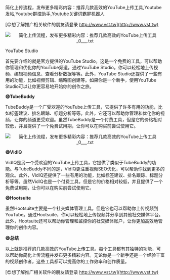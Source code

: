 简化上传流程，发布更多精彩内容：推荐几款高效的YouTube上传工具,Youtube发帖,Youtube群控助手,Youtube关键词霸屏机器人

[😍想了解推广相关软件的朋友请登录 http://www.vst.tw](http://www.vst.tw)

 <center><img src="https://vst.tw/MP4/tuiguang/png/2.png" alt="简化上传流程，发布更多精彩内容：推荐几款高效的YouTube上传工具_0___.txt"></center>

YouTube Studio

首先要介绍的就是官方提供的YouTube Studio。这是一个免费的工具，可以帮助你管理和优化你的YouTube频道。通过YouTube Studio，你可以轻松地上传视频、编辑视频信息、查看分析数据等等。此外，YouTube Studio还提供了一些有用的功能，比如视频剪辑、缩略图创建等。如果你是一个新手，使用YouTube Studio可以让你更容易地开始你的创作之旅。

**😄TubeBuddy**

TubeBuddy是一个广受欢迎的YouTube上传工具，它提供了许多有用的功能，比如标签建议、排名跟踪、标题分析等等。此外，它还可以帮助你管理和优化你的视频，让你的频道更受欢迎。虽然TubeBuddy是一个付费工具，但是它的价格相对较低，并且提供了一个免费试用期，让你可以在购买前尝试使用它。

 <center><img src="https://vst.tw/MP4/tuiguang/png/7.png" alt="简化上传流程，发布更多精彩内容：推荐几款高效的YouTube上传工具_0___.txt"></center>

**😄VidIQ**

VidIQ是另一个受欢迎的YouTube上传工具，它提供了类似于TubeBuddy的功能。与TubeBuddy不同的是，VidIQ更注重视频SEO优化，可以帮助你找到更多的观众。此外，VidIQ还提供了一些有用的功能，比如标签建议、排名跟踪、标题分析等等。虽然VidIQ也是一个付费工具，但是它的价格相对较低，并且提供了一个免费试用期，让你可以在购买前尝试使用它。

**😄Hootsuite**

虽然Hootsuite主要是一个社交媒体管理工具，但是它也可以帮助你上传视频到YouTube。通过Hootsuite，你可以轻松地上传视频并分享到其他社交媒体平台。此外，Hootsuite还可以帮助你管理和监控你的社交媒体账户，让你更加高效地管理你的创作内容。

**😄总结**

以上就是推荐的几款高效的YouTube上传工具。每个工具都有其独特的功能，可以帮助你简化上传流程并发布更多精彩内容。无论你是一个新手还是一个经验丰富的视频创作者，这些工具都可以提高你的工作效率和创作质量。

[😍想了解推广相关软件的朋友请登录 http://www.vst.tw](http://www.vst.tw)



